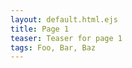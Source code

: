 ```yaml
---
layout: default.html.ejs
title: Page 1
teaser: Teaser for page 1
tags: Foo, Bar, Baz
---
```


<book-next-prev book-root="/folder/index.html"></book-next-prev>
